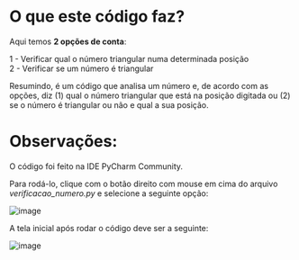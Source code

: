 # O que este código faz?

Aqui temos **2 opções de conta**:

1 - Verificar qual o número triangular numa determinada posição<br />
2 - Verificar se um número é triangular

Resumindo, é um código que analisa um número e, de acordo com as opções, diz (1) qual o número triangular que está na posição digitada ou (2) se o número é triangular ou não e qual a sua posição.

# Observações:

O código foi feito na IDE PyCharm Community. 

Para rodá-lo, clique com o botão direito com mouse em cima do arquivo _verificacao_numero.py_ e selecione a seguinte opção:

![image](https://github.com/LeRodrigues2005/number_validate/assets/97632543/3c19d88e-9335-4408-8032-09dfb4aa8509)

A tela inicial após rodar o código deve ser a seguinte:

![image](https://github.com/LeRodrigues2005/number_validate/assets/97632543/ebfe1663-b065-489e-b9dd-4add67e0c014)


